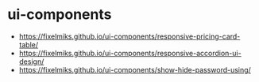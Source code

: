 # ui-components

- https://fixelmiks.github.io/ui-components/responsive-pricing-card-table/
- https://fixelmiks.github.io/ui-components/responsive-accordion-ui-design/
- https://fixelmiks.github.io/ui-components/show-hide-password-using/